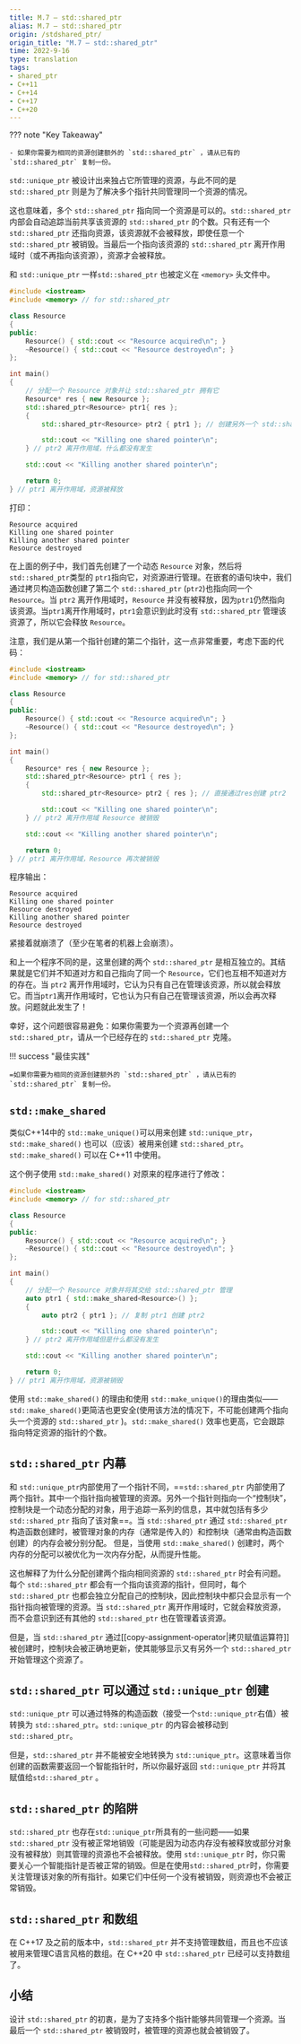 ```yaml
---
title: M.7 — std::shared_ptr
alias: M.7 — std::shared_ptr
origin: /stdshared_ptr/
origin_title: "M.7 — std::shared_ptr"
time: 2022-9-16
type: translation
tags:
- shared_ptr
- C++11
- C++14
- C++17
- C++20
---
```


??? note "Key Takeaway"

	- 如果你需要为相同的资源创建额外的 `std::shared_ptr` ，请从已有的 `std::shared_ptr` 复制一份。


`std::unique_ptr` 被设计出来独占它所管理的资源，与此不同的是 `std::shared_ptr` 则是为了解决多个指针共同管理同一个资源的情况。

这也意味着，多个 `std::shared_ptr` 指向同一个资源是可以的。`std::shared_ptr`内部会自动追踪当前共享该资源的 `std::shared_ptr` 的个数。只有还有一个`std::shared_ptr` 还指向资源，该资源就不会被释放，即使任意一个`std::shared_ptr` 被销毁。当最后一个指向该资源的 `std::shared_ptr` 离开作用域时（或不再指向该资源），资源才会被释放。

和 `std::unique_ptr` 一样`std::shared_ptr` 也被定义在 `<memory>` 头文件中。

```cpp
#include <iostream>
#include <memory> // for std::shared_ptr

class Resource
{
public:
	Resource() { std::cout << "Resource acquired\n"; }
	~Resource() { std::cout << "Resource destroyed\n"; }
};

int main()
{
	// 分配一个 Resource 对象并让 std::shared_ptr 拥有它
	Resource* res { new Resource };
	std::shared_ptr<Resource> ptr1{ res };
	{
		std::shared_ptr<Resource> ptr2 { ptr1 }; // 创建另外一个 std::shared_ptr 也指向该资源

		std::cout << "Killing one shared pointer\n";
	} // ptr2 离开作用域，什么都没有发生

	std::cout << "Killing another shared pointer\n";

	return 0;
} // ptr1 离开作用域，资源被释放
```


打印：

```
Resource acquired
Killing one shared pointer
Killing another shared pointer
Resource destroyed
```

在上面的例子中，我们首先创建了一个动态  `Resource` 对象，然后将 `std::shared_ptr`类型的 `ptr1`指向它，对资源进行管理。在嵌套的语句块中，我们通过拷贝构造函数创建了第二个 `std::shared_ptr` (`ptr2`)也指向同一个 `Resource`。当 `ptr2` 离开作用域时，`Resource` 并没有被释放，因为`ptr1`仍然指向该资源。当`ptr1`离开作用域时，`ptr1`会意识到此时没有 `std::shared_ptr` 管理该资源了，所以它会释放 `Resource`。

注意，我们是从第一个指针创建的第二个指针，这一点非常重要，考虑下面的代码：

```cpp
#include <iostream>
#include <memory> // for std::shared_ptr

class Resource
{
public:
	Resource() { std::cout << "Resource acquired\n"; }
	~Resource() { std::cout << "Resource destroyed\n"; }
};

int main()
{
	Resource* res { new Resource };
	std::shared_ptr<Resource> ptr1 { res };
	{
		std::shared_ptr<Resource> ptr2 { res }; // 直接通过res创建 ptr2

		std::cout << "Killing one shared pointer\n";
	} // ptr2 离开作用域 Resource 被销毁

	std::cout << "Killing another shared pointer\n";

	return 0;
} // ptr1 离开作用域，Resource 再次被销毁
```

程序输出：

```
Resource acquired
Killing one shared pointer
Resource destroyed
Killing another shared pointer
Resource destroyed
```

紧接着就崩溃了（至少在笔者的机器上会崩溃）。

和上一个程序不同的是，这里创建的两个 `std::shared_ptr` 是相互独立的。其结果就是它们并不知道对方和自己指向了同一个 `Resource`，它们也互相不知道对方的存在。当 `ptr2` 离开作用域时，它认为只有自己在管理该资源，所以就会释放它。而当`ptr1`离开作用域时，它也认为只有自己在管理该资源，所以会再次释放。问题就此发生了！

幸好，这个问题很容易避免：如果你需要为一个资源再创建一个 `std::shared_ptr`，请从一个已经存在的 `std::shared_ptr` 克隆。

!!! success "最佳实践"

	=如果你需要为相同的资源创建额外的 `std::shared_ptr` ，请从已有的 `std::shared_ptr` 复制一份。
	
## `std::make_shared`

类似C++14中的 `std::make_unique()`可以用来创建 `std::unique_ptr`，`std::make_shared()` 也可以（应该）被用来创建 `std::shared_ptr`。`std::make_shared()` 可以在 C++11 中使用。

这个例子使用 `std::make_shared()` 对原来的程序进行了修改：

```cpp
#include <iostream>
#include <memory> // for std::shared_ptr

class Resource
{
public:
	Resource() { std::cout << "Resource acquired\n"; }
	~Resource() { std::cout << "Resource destroyed\n"; }
};

int main()
{
	// 分配一个 Resource 对象并将其交给 std::shared_ptr 管理
	auto ptr1 { std::make_shared<Resource>() };
	{
		auto ptr2 { ptr1 }; // 复制 ptr1 创建 ptr2

		std::cout << "Killing one shared pointer\n";
	} // ptr2 离开作用域但是什么都没有发生

	std::cout << "Killing another shared pointer\n";

	return 0;
} // ptr1 离开作用域，资源被销毁
```


使用 `std::make_shared()` 的理由和使用 `std::make_unique()`的理由类似—— `std::make_shared()`更简洁也更安全(使用该方法的情况下，不可能创建两个指向头一个资源的 `std::shared_ptr` )。`std::make_shared()` 效率也更高，它会跟踪指向特定资源的指针的个数。

## `std::shared_ptr` 内幕

和 `std::unique_ptr`内部使用了一个指针不同，==`std::shared_ptr` 内部使用了两个指针。其中一个指针指向被管理的资源。另外一个指针则指向一个“控制块”，控制块是一个动态分配的对象，用于追踪一系列的信息，其中就包括有多少 `std::shared_ptr` 指向了该对象==。当 `std::shared_ptr` 通过 `std::shared_ptr`构造函数创建时，被管理对象的内存（通常是传入的）和控制块（通常由构造函数创建）的内存会被分别分配。 但是，当使用 `std::make_shared()` 创建时，两个内存的分配可以被优化为一次内存分配，从而提升性能。

这也解释了为什么分配创建两个指向相同资源的 `std::shared_ptr` 时会有问题。每个 `std::shared_ptr` 都会有一个指向该资源的指针，但同时，每个 `std::shared_ptr` 也都会独立分配自己的控制块，因此控制块中都只会显示有一个指针指向被管理的资源。当 `std::shared_ptr` 离开作用域时，它就会释放资源，而不会意识到还有其他的 `std::shared_ptr` 也在管理着该资源。

但是，当 `std::shared_ptr` 通过[[copy-assignment-operator|拷贝赋值运算符]]被创建时，控制块会被正确地更新，使其能够显示又有另外一个 `std::shared_ptr` 开始管理这个资源了。

##  `std::shared_ptr` 可以通过 `std::unique_ptr`  创建

`std::unique_ptr` 可以通过特殊的构造函数（接受一个`std::unique_ptr`右值）被转换为 `std::shared_ptr`。`std::unique_ptr` 的内容会被移动到 `std::shared_ptr`。

但是，`std::shared_ptr` 并不能被安全地转换为 `std::unique_ptr`。这意味着当你创建的函数需要返回一个智能指针时，所以你最好返回 `std::unique_ptr` 并将其赋值给`std::shared_ptr` 。

## `std::shared_ptr` 的陷阱

`std::shared_ptr` 也存在`std::unique_ptr`所具有的一些问题——如果`std::shared_ptr` 没有被正常地销毁（可能是因为动态内存没有被释放或部分对象没有被释放）则其管理的资源也不会被释放。使用 `std::unique_ptr` 时，你只需要关心一个智能指针是否被正常的销毁。但是在使用`std::shared_ptr`时，你需要关注管理该对象的所有指针。如果它们中任何一个没有被销毁，则资源也不会被正常销毁。

## `std::shared_ptr` 和数组

在 C++17 及之前的版本中，`std::shared_ptr` 并不支持管理数组，而且也不应该被用来管理C语言风格的数组。在 C++20 中 `std::shared_ptr` 已经可以支持数组了。

## 小结

设计 `std::shared_ptr` 的初衷，是为了支持多个指针能够共同管理一个资源。当最后一个 `std::shared_ptr` 被销毁时，被管理的资源也就会被销毁了。